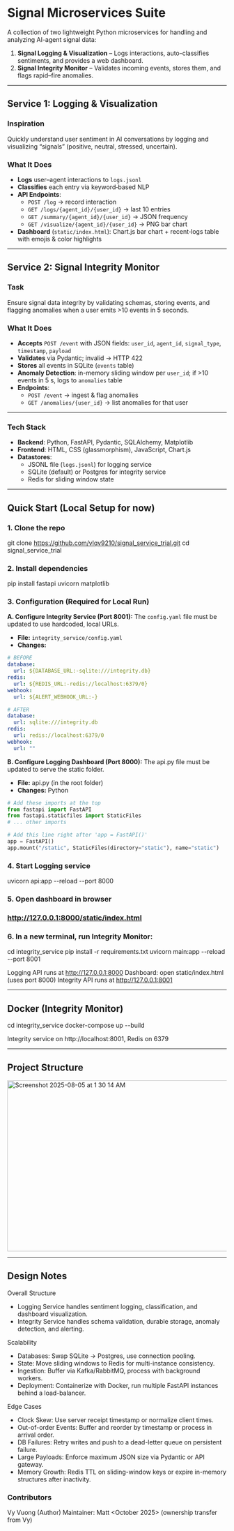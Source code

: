 # Signal Microservices Suite

A collection of two lightweight Python microservices for handling and analyzing AI-agent signal data:

1. **Signal Logging & Visualization** – Logs interactions, auto-classifies sentiments, and provides a web dashboard.  
2. **Signal Integrity Monitor** – Validates incoming events, stores them, and flags rapid–fire anomalies.

---

## Service 1: Logging & Visualization

### Inspiration  
Quickly understand user sentiment in AI conversations by logging and visualizing “signals” (positive, neutral, stressed, uncertain).

### What It Does  
- **Logs** user–agent interactions to `logs.jsonl`  
- **Classifies** each entry via keyword‐based NLP  
- **API Endpoints**:  
  - `POST /log` → record interaction  
  - `GET /logs/{agent_id}/{user_id}` → last 10 entries  
  - `GET /summary/{agent_id}/{user_id}` → JSON frequency  
  - `GET /visualize/{agent_id}/{user_id}` → PNG bar chart  
- **Dashboard** (`static/index.html`): Chart.js bar chart + recent‐logs table with emojis & color highlights  

---

## Service 2: Signal Integrity Monitor

### Task  
Ensure signal data integrity by validating schemas, storing events, and flagging anomalies when a user emits >10 events in 5 seconds.

### What It Does  
- **Accepts** `POST /event` with JSON fields: `user_id`, `agent_id`, `signal_type`, `timestamp`, `payload`  
- **Validates** via Pydantic; invalid → HTTP 422  
- **Stores** all events in SQLite (`events` table)  
- **Anomaly Detection**: in-memory sliding window per `user_id`; if >10 events in 5 s, logs to `anomalies` table  
- **Endpoints**:  
  - `POST /event` → ingest & flag anomalies  
  - `GET /anomalies/{user_id}` → list anomalies for that user  

---

### Tech Stack
- **Backend**: Python, FastAPI, Pydantic, SQLAlchemy, Matplotlib  
- **Frontend**: HTML, CSS (glassmorphism), JavaScript, Chart.js  
- **Datastores**:  
  - JSONL file (`logs.jsonl`) for logging service  
  - SQLite (default) or Postgres for integrity service  
  - Redis for sliding window state  

---

## Quick Start (Local Setup for now)

### 1. Clone the repo
git clone https://github.com/vlqv9210/signal_service_trial.git
cd signal_service_trial

### 2. Install dependencies
pip install fastapi uvicorn matplotlib


### 3. Configuration (Required for Local Run)
**A. Configure Integrity Service (Port 8001):**
The `config.yaml` file must be updated to use hardcoded, local URLs.
- **File:** `integrity_service/config.yaml`
- **Changes:**

```yaml
# BEFORE
database:
  url: ${DATABASE_URL:-sqlite:///integrity.db}
redis:
  url: ${REDIS_URL:-redis://localhost:6379/0}
webhook:
  url: ${ALERT_WEBHOOK_URL:-}

# AFTER
database:
  url: sqlite:///integrity.db
redis:
  url: redis://localhost:6379/0
webhook:
  url: ""
```

**B. Configure Logging Dashboard (Port 8000):**
The api.py file must be updated to serve the static folder.
 - **File:** api.py (in the root folder)
- **Changes:** Python
```python
# Add these imports at the top
from fastapi import FastAPI
from fastapi.staticfiles import StaticFiles
# ... other imports

# Add this line right after 'app = FastAPI()'
app = FastAPI()
app.mount("/static", StaticFiles(directory="static"), name="static")
```

### 4. Start Logging service
uvicorn api:app --reload --port 8000

### 5. Open dashboard in browser
###  http://127.0.0.1:8000/static/index.html

### 6. In a new terminal, run Integrity Monitor:
cd integrity_service
pip install -r requirements.txt
uvicorn main:app --reload --port 8001

Logging API runs at http://127.0.0.1:8000
Dashboard: open static/index.html (uses port 8000)
Integrity API runs at http://127.0.0.1:8001

---

## Docker (Integrity Monitor)
cd integrity_service
docker-compose up --build

Integrity service on http://localhost:8001, Redis on 6379


---

## Project Structure
<img width="611" height="392" alt="Screenshot 2025-08-05 at 1 30 14 AM" src="https://github.com/user-attachments/assets/66835dfc-bc77-48f2-90ee-bda6b7313eff" />

---

## Design Notes

Overall Structure
- Logging Service handles sentiment logging, classification, and dashboard visualization.
- Integrity Service handles schema validation, durable storage, anomaly detection, and alerting.

Scalability
- Databases: Swap SQLite → Postgres, use connection pooling.
- State: Move sliding windows to Redis for multi-instance consistency.
- Ingestion: Buffer via Kafka/RabbitMQ, process with background workers.
- Deployment: Containerize with Docker, run multiple FastAPI instances behind a load-balancer.

Edge Cases
- Clock Skew: Use server receipt timestamp or normalize client times.
- Out-of-order Events: Buffer and reorder by timestamp or process in arrival order.
- DB Failures: Retry writes and push to a dead-letter queue on persistent failure.
- Large Payloads: Enforce maximum JSON size via Pydantic or API gateway.
- Memory Growth: Redis TTL on sliding-window keys or expire in-memory structures after inactivity.

### Contributors
Vy Vuong (Author)
Maintainer: Matt <October 2025> (ownership transfer from Vy)
